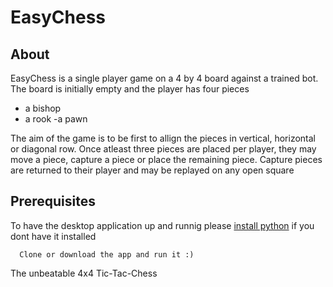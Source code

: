 # EasyChess
## About
EasyChess is a single player game on a 4 by 4 board against a trained bot. The board is initially empty and the player has four pieces
- a bishop
- a rook 
-a pawn
        
The aim of the game is to be first to allign the pieces in vertical, horizontal or diagonal row. Once atleast three pieces are placed per player, they may move a piece, capture a piece or place the remaining piece. Capture pieces are returned to their player and may be replayed on any open square

## Prerequisites
To have the desktop application up and runnig please <a href="https://www.python.org/downloads/">install python</a> if you dont have it installed

      Clone or download the app and run it :)
        

The unbeatable 4x4 Tic-Tac-Chess

